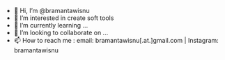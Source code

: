 - 👋 Hi, I’m @bramantawisnu
- 👀 I’m interested in create soft tools
- 🌱 I’m currently learning ...
- 💞️ I’m looking to collaborate on ...
- 📫 How to reach me : email: bramantawisnu[.at.]gmail.com | Instagram: bramantawisnu

<!---
bramantawisnu/bramantawisnu is a ✨ special ✨ repository because its `README.md` (this file) appears on your GitHub profile.
You can click the Preview link to take a look at your changes.
--->
